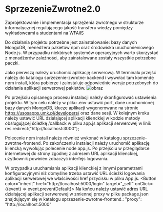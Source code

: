 # SprzezenieZwrotne2.0

Zaprojektowanie i implementacja sprzężenia  zwrotnego w
strukturze informatycznej regulującego jakość transferu  wiedzy pomiędzy
wykładowcami a studentami na WFAiIS



Do działania projektu potrzebne jest zainstalowanie: bazy danych MongoDB, menedżera pakietów npm oraz środowiska uruchomieniowego Node.js. W przypadku niektórych systemów operacyjnych warto skorzystać z menadżerów zależności, aby zainstalowane zostały wszystkie potrzebne paczki.

Jako pierwszą należy uruchomić aplikację serwerową. W terminalu przejść należy do katalogu sprzezenie-zwrotne-backend i wywołać tam komendę npm install, która pobierze i zainstaluje odpowiednie wersje potrzebnych do działania aplikacji serwerowej pakietów.
![obraz](https://user-images.githubusercontent.com/56534169/114488180-35726a80-9c11-11eb-8596-ec380ad62dd0.png)


Po przejściu opisanego procesu instalacji należy skonfigurować ustawienia projektu. W tym celu należy w pliku .env ustawić port, dane uruchomionej bazy danych MongoDB, klucze aplikacji wygenerowane na stronie https://usosapps.umk.pl/developers/ oraz dane sesji. W kolejnym kroku należy ustawić URL działającej aplikacji klienckiej w kodzie metody obsługującej ścieżkę /callback w pliku app.js aplikacji serwerowej w linii: res.redirect("http://localhost:3000");

Polecenie npm install należy również wykonać w katalogu sprzezenie-zwrotne-frontend. Po zakończeniu instalacji należy uruchomić aplikację kliencką wywołując polecenie node app.js. Po przejściu w przeglądarce internetowej do strony zgodnej z adresem URL aplikacji klienckiej, użytkownik powinien zobaczyć interfejs logowania.

W przypadku uruchamiania aplikacji klienckiej z innymi parametrami konfiguracyjnymi niż domyślne trzeba ustawić URL ścieżki logowania aplikacji serwerowej we właściwości href przycisku w pliku App.js.
<Button color="inherit" href="http://localhost:5000/login" target="_self" onClick={(event) => event.preventDefault}>
Na końcu należy ustawić adres URL działającej aplikacji serwerowej w zmiennej proxy w pliku package.json znajdującym się w katalogu sprzezenie-zwrotne-frontend.:
"proxy": "http://localhost:5000"
